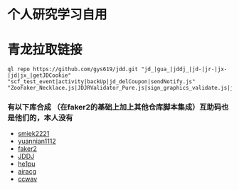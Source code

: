 # 个人研究学习自用
# 青龙拉取链接
``` 
ql repo https://github.com/gys619/jdd.git "jd_|gua_|jddj_|jd-|jr-|jx-|jd|jx_|getJDCookie" "scf_test_event|activity|backUp|jd_delCoupon|sendNotify.js" "ZooFaker_Necklace.js|JDJRValidator_Pure.js|sign_graphics_validate.js|jddj_cookie|function|^jd[^_]|USER|utils|ql.js" 
```
### 有以下库合成 （在faker2的基础上加上其他仓库脚本集成）互助码也是他们的，本人没有
* [smiek2221](https://github.com/smiek2221/scripts.git)
* [yuannian1112](https://github.com/yuannian1112/jd_scripts.git)
*  [faker2](https://github.com/shufflewzc/faker2.git)
*  [JDDJ](https://github.com/passerby-b/JDDJ.git)
*  [he1pu](https://github.com/he1pu/JDHelp.git)
*  [airacg](https://github.com/airacg/jd_task.git)
*  [ccwav](https://github.com/ccwav/QLScript.git)
